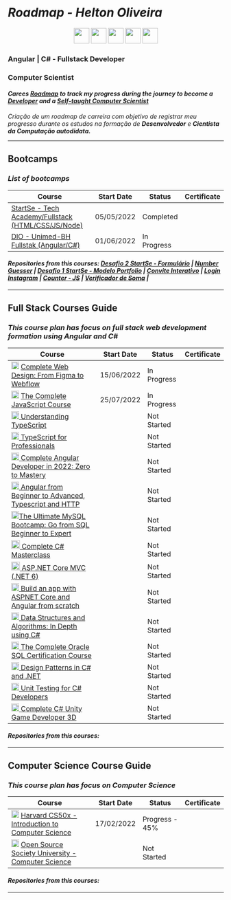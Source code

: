 # <i> Roadmap - Helton Oliveira</i>
<div align="center"> <img width="36px" src="https://cdn.iconscout.com/icon/free/png-256/javascript-2752148-2284965.png"> <img width="36px" src="https://upload.wikimedia.org/wikipedia/commons/thumb/4/4c/Typescript_logo_2020.svg/1200px-Typescript_logo_2020.svg.png"> <img width="36px" src="https://angular.io/assets/images/logos/angularjs/AngularJS-Shield.svg"> <img width="36px" src="https://upload.wikimedia.org/wikipedia/commons/thumb/e/ee/.NET_Core_Logo.svg/1200px-.NET_Core_Logo.svg.png"> <img width="36px" src="https://static.cloud-boxloja.com/lojas/wyfyg/produtos/e3a5cbf1-f38e-4b2d-9263-d2216fd778f0.jpg"></div>

### Angular | C# - Fullstack Developer
### Computer Scientist
</div>


#### <i>Carees <u>Roadmap</u> to track my progress during the journey to become a <u>Developer</u> and a <u>Self-taught Computer Scientist</u></i><br>
<i>Criação de um roadmap de carreira com objetivo de registrar meu progresso durante os estudos na formação de <b>Desenvolvedor</b> e <b>Cientista da Computação autodidata.</b><br></i>

------

## Bootcamps

### <i>List of bootcamps</i>

<div align="center">

|  Course |  Start Date | Status | Certificate |
| ------------ | ------------ | ------------ | ------------ |
|<a href="https://www.startse.com/?utm_term=startse&utm_campaign=Search_Institucional_StartSe&utm_source=adwords&utm_medium=ppc&hsa_acc=5481106700&hsa_cam=9309368784&hsa_grp=89353845050&hsa_ad=532283270377&hsa_src=g&hsa_tgt=aud-1188339340525:kwd-378518100877&hsa_kw=startse&hsa_mt=p&hsa_net=adwords&hsa_ver=3&gclid=Cj0KCQjwhqaVBhCxARIsAHK1tiNJknBSuiuY8FzkKSMqRU2F6w4VBTM_96S7u2s2FUVQl_BnQnn-DmgaAj41EALw_wcB">StartSe - Tech Academy/Fullstack (HTML/CSS/JS/Node)</a>  |  05/05/2022 |  Completed |     |
|<a href="https://www.dio.me/">DIO - Unimed-BH Fullstak (Angular/C#)</a>  |  01/06/2022 |  In Progress  |   |

</div>

#### <i>Repositories from this courses: <a href="https://github.com/Holiv/startse-desafio-2">Desafio 2 StartSe - Formulário</a> | <a href="https://github.com/Holiv/number-guesser-js">Number Guesser</a> | <a href="https://github.com/Holiv/modelo-portfolio-startse">Desafio 1 StartSe - Modelo Portfolio</a> | <a href="https://github.com/Holiv/convite-aniversario-js">Convite Interativo</a> | <a href="https://github.com/Holiv/login-instagram-dio">Login Instagram</a> | <a href="https://github.com/Holiv/js-beginner-counter">Counter - JS</a> | <a href="https://github.com/Holiv/js-beginner-verificador-soma">Verificador de Soma</a> |
 </i>

------

## Full Stack Courses Guide

### <i>This course plan has focus on full stack web development formation using Angular and C#</i>

<div align="center">

|  Course |  Start Date | Status | Certificate |
| ------------ | ------------ | ------------ | ------------ |
| <img width="18px" src="https://cdn-icons-png.flaticon.com/512/5968/5968705.png"> <a href="https://www.udemy.com/course/freelance-web-design-from-design-to-development-to-making-money/learn/lecture/16279960?start=15">Complete Web Design: From Figma to Webflow</a>  |  15/06/2022 |  In Progress  |
| <img width="18px" src="https://cdn.iconscout.com/icon/free/png-256/javascript-2752148-2284965.png"> <a href="https://www.udemy.com/course/the-complete-javascript-course/learn/lecture/22628657?start=0">The Complete JavaScript Course</a>  | 25/07/2022  | In Progress  |
| <img width="18px" src="https://upload.wikimedia.org/wikipedia/commons/thumb/4/4c/Typescript_logo_2020.svg/1200px-Typescript_logo_2020.svg.png"><a href=""> Understanding TypeScript</a>   |  |  Not Started |
|  <img width="18px" src="https://upload.wikimedia.org/wikipedia/commons/thumb/4/4c/Typescript_logo_2020.svg/1200px-Typescript_logo_2020.svg.png"><a href=""> TypeScript for Professionals</a>  |   |  Not Started |
| <img width="18px" src="https://angular.io/assets/images/logos/angularjs/AngularJS-Shield.svg"><a href="https://www.udemy.com/course/complete-angular-developer-zero-to-mastery/"> Complete Angular Developer in 2022: Zero to Mastery</a>   |   |  Not Started |
| <img width="18px" src="https://angular.io/assets/images/logos/angularjs/AngularJS-Shield.svg"><a href="https://www.udemy.com/course/angular-from-beginner-to-advanced-r/"> Angular from Beginner to Advanced, Typescript and HTTP</a>   |   |  Not Started |
| <img width="18px" src="https://cdn2.iconfinder.com/data/icons/programming-50/64/206_programming-sql-data-database-512.png"><a href="https://www.udemy.com/course/the-ultimate-mysql-bootcamp-go-from-sql-beginner-to-expert/">The Ultimate MySQL Bootcamp: Go from SQL Beginner to Expert</a>   |   |  Not Started |
| <img width="20px" src="https://static.cloud-boxloja.com/lojas/wyfyg/produtos/e3a5cbf1-f38e-4b2d-9263-d2216fd778f0.jpg"><a href="https://www.udemy.com/course/complete-csharp-masterclass/"> Complete C# Masterclass</a>   |   |  Not Started |
| <img width="20px" src="https://upload.wikimedia.org/wikipedia/commons/thumb/e/ee/.NET_Core_Logo.svg/1200px-.NET_Core_Logo.svg.png"><a href="https://www.youtube.com/watch?v=hZ1DASYd9rk&t=4s&ab_channel=freeCodeCamp.org"> ASP.NET Core MVC (.NET 6) </a>   |   |  Not Started |
| <img width="18px" src="https://angular.io/assets/images/logos/angularjs/AngularJS-Shield.svg"><a href="https://www.udemy.com/course/build-an-app-with-aspnet-core-and-angular-from-scratch/"> Build an app with ASPNET Core and Angular from scratch</a>   |   | Not Started  |
| <img width="18px" src="https://static.cloud-boxloja.com/lojas/wyfyg/produtos/e3a5cbf1-f38e-4b2d-9263-d2216fd778f0.jpg"><a href="https://www.udemy.com/course/data-structures-and-algorithms-in-depth-using-c-sharp/"> Data Structures and Algorithms: In Depth using C#</a>   |   | Not Started  |
|  <img width="18px" src="https://cdn2.iconfinder.com/data/icons/programming-50/64/206_programming-sql-data-database-512.png"><a href="https://www.udemy.com/course/the-complete-oracle-sql-certification-course/"> The Complete Oracle SQL Certification Course</a>  |   | Not Started  |
|  <img width="18px" src="https://static.cloud-boxloja.com/lojas/wyfyg/produtos/e3a5cbf1-f38e-4b2d-9263-d2216fd778f0.jpg"><a href="https://www.udemy.com/course/design-patterns-csharp-dotnet/"> Design Patterns in C# and .NET</a>  |   |  Not Started |
|  <img width="18px" src="https://static.cloud-boxloja.com/lojas/wyfyg/produtos/e3a5cbf1-f38e-4b2d-9263-d2216fd778f0.jpg"><a href="https://www.udemy.com/course/unit-testing-csharp/"> Unit Testing for C# Developers</a>  |   |  Not Started |
|  <img width="18px" src="https://static.cloud-boxloja.com/lojas/wyfyg/produtos/e3a5cbf1-f38e-4b2d-9263-d2216fd778f0.jpg"><a href="https://www.udemy.com/course/unitycourse2/"> Complete C# Unity Game Developer 3D</a>  |   |  Not Started |
</div>

#### <i>Repositories from this courses: </i>

------

## Computer Science Course Guide

### <i>This course plan has focus on Computer Science</i>
<div align="center">

|  Course |  Start Date | Status | Certificate |
| ------------ | ------------ | ------------ | ------------ |
| <img width="18px" src="https://images-na.ssl-images-amazon.com/images/I/414HXNGKVhL.png"> <a href="https://cs50.harvard.edu/x/2022/">Harvard CS50x - Introduction to Computer Science</a>  |  17/02/2022 |  Progress - 45%  |
| <img width="18px" src="https://camo.githubusercontent.com/571d23edad9da0a656fdf95f6483ac63585ea09542b7620749880627b4b2161e/68747470733a2f2f692e696d6775722e636f6d2f6b5959435874432e706e67"> <a href="https://github.com/ossu/computer-science">Open Source Society University - Computer Science</a>  |   | Not Started  |
</div>

#### <i>Repositories from this courses: </i>
------
